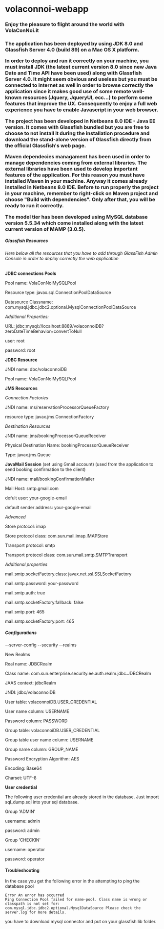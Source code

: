 volaconnoi-webapp
=================

<h3>Enjoy the pleasure to flight around the world with VolaConNoi.it<h3>

The application has been deployed by using JDK 8.0 and Glassfish Server 4.0 (build 89) on a Mac OS X platform.

In order to deploy and run it correctly on your machine, you must install JDK (the latest current version 8.0 since new Java Date and Time API have been used) along with Glassfish Server 4.0. It might seem obvious and useless but you must be connected to internet as well in order to browse correctly the application since it makes good use of some remote well-known resources (Jquery, JqueryUI, ecc...) to perform some features that improve the UX. Consequently to enjoy a full web experience you have to enable Javascript in your web browser.

The project has been developed in Netbeans 8.0 IDE - Java EE version. It comes with Glassfish bundled but you are free to choose to not install it during the installation procedure and download the stand-alone version of Glassfish directly from the official Glassfish's web page.

Maven dependecies managament has been used in order to manage dependencies coming from external libraries. The external libraries have been used to develop important features of the application. For this reason you must have installed Maven in your machine. Anyway it comes already installed in Netbeans 8.0 IDE. Before to run properly the project in your machine, remember to  right-click on Maven project and choose "Build with dependencies". Only after that, you will be ready to run it correctly.

The model tier has been developed using MySQL database version 5.5.34 which come installed along with the latest current version of MAMP (3.0.5).

<h5>Glassfish Resources</h5>

<h6>Here below all the resources that you have to add through GlassFish Admin Console in order to deploy correctly the web application</h6>

**JDBC connections Pools**

Pool name: VolaConNoiMySQLPool

Resource type: javax.sql.ConnectionPoolDataSource

Datasource Classname: com.mysql.jdbc.jdbc2.optional.MysqlConnectionPoolDataSource

*Additional Properties:*

URL: jdbc:mysql://localhost:8889/volaconnoiDB?zeroDateTimeBehavior=convertToNull

user: root

password: root

**JDBC Resource**

JNDI name: dbc/volaconnoiDB

Pool name: VolaConNoiMySQLPool

**JMS Resources**

*Connection Factories*

JNDI name: ms/reservationProcessorQueueFactory

resource type: javax.jms.ConnectionFactory


*Destination Resources*

JNDI name: jms/bookingProcessorQueueReceiver

Physical Destination Name: bookingProcessorQueueReceiver

Type: javax.jms.Queue


**JavaMail Session** (set using Gmail account)
(used from the application to send booking confirmation to the client)

JNDI name: mail/bookingConfirmationMailer

Mail Host: smtp.gmail.com

defult user: your-google-email

default sender address: your-google-email

*Advanced*

Store protocol: imap

Store protocol class: com.sun.mail.imap.IMAPStore

Transport protocol: smtp

Transport protocol class: com.sun.mail.smtp.SMTPTransport

*Additional properties*

mail.smtp.socketFactory.class: javax.net.ssl.SSLSocketFactory

mail.smtp.password: your-password

mail.smtp.auth: true

mail.smtp.socketFactory.fallback: false

mail.smtp.port: 465

mail.smtp.socketFactory.port: 465

<h5>Configurations</h5>
  --server-config
    --security
      --realms
      
New Realms

Real name: JDBCRealm

Class name: com.sun.enterprise.security.ee.auth.realm.jdbc.JDBCRealm

JAAS context: jdbcRealm

JNDI: jdbc/volaconnoiDB

User table: volaconnoiDB.USER_CREDENTIAL

User name column: USERNAME

Password column: PASSWORD

Group table: volaconnoiDB.USER_CREDENTIAL

Group table user name column: USERNAME

Group name column: GROUP_NAME

Password Encryption Algorithm: AES

Encoding: Base64

Charset: UTF-8

**User credential**

The following user credential are already stored in the database. Just import sql_dump.sql into your sql database.

Group 'ADMIN'

username: admin

password: admin

Group 'CHECKIN'

username: operator

password: operator


<h4>Troubleshooting</h4>

In the case you get the following error in the attempting to ping the database pool

```
Error An error has occurred
Ping Connection Pool failed for name-pool. Class name is wrong or classpath is not set for: com.mysql.jdbc.jdbc2.optional.MysqlDataSource Please check the server.log for more details.
```

you have to download mysql connector and put on your glassfish lib folder.







